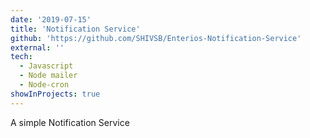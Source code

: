 ```yaml
---
date: '2019-07-15'
title: 'Notification Service'
github: 'https://github.com/SHIVSB/Enterios-Notification-Service'
external: ''
tech:
  - Javascript
  - Node mailer
  - Node-cron
showInProjects: true
---
```


A simple Notification Service
